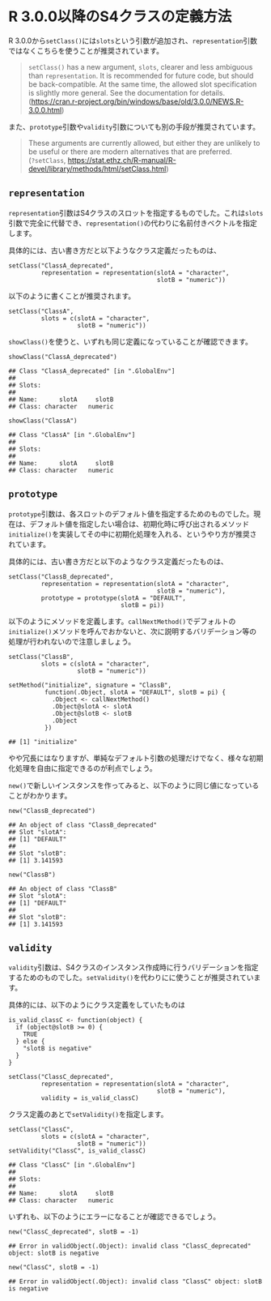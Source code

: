 R 3.0.0以降のS4クラスの定義方法
===============================

R
3.0.0から`setClass()`には`slots`という引数が追加され、`representation`引数ではなくこちらを使うことが推奨されています。

> `setClass()` has a new argument, `slots`, clearer and less ambiguous
> than `representation`. It is recommended for future code, but should
> be back-compatible. At the same time, the allowed slot specification
> is slightly more general. See the documentation for details.  
> (<https://cran.r-project.org/bin/windows/base/old/3.0.0/NEWS.R-3.0.0.html>)

また、`prototype`引数や`validity`引数についても別の手段が推奨されています。

> These arguments are currently allowed, but either they are unlikely to
> be useful or there are modern alternatives that are preferred.  
> (`?setClass`,
> <https://stat.ethz.ch/R-manual/R-devel/library/methods/html/setClass.html>)

`representation`
----------------

`representation`引数はS4クラスのスロットを指定するものでした。これは`slots`引数で完全に代替でき、`representation()`の代わりに名前付きベクトルを指定します。

具体的には、古い書き方だと以下ようなクラス定義だったものは、

    setClass("ClassA_deprecated",
             representation = representation(slotA = "character",
                                             slotB = "numeric"))

以下のように書くことが推奨されます。

    setClass("ClassA",
             slots = c(slotA = "character",
                       slotB = "numeric"))

`showClass()`を使うと、いずれも同じ定義になっていることが確認できます。

    showClass("ClassA_deprecated")

    ## Class "ClassA_deprecated" [in ".GlobalEnv"]
    ## 
    ## Slots:
    ##                           
    ## Name:      slotA     slotB
    ## Class: character   numeric

    showClass("ClassA")

    ## Class "ClassA" [in ".GlobalEnv"]
    ## 
    ## Slots:
    ##                           
    ## Name:      slotA     slotB
    ## Class: character   numeric

`prototype`
-----------

`prototype`引数は、各スロットのデフォルト値を指定するためのものでした。現在は、デフォルト値を指定したい場合は、初期化時に呼び出されるメソッド`initialize()`を実装してその中に初期化処理を入れる、というやり方が推奨されています。

具体的には、古い書き方だと以下のようなクラス定義だったものは、

    setClass("ClassB_deprecated",
             representation = representation(slotA = "character",
                                             slotB = "numeric"),
             prototype = prototype(slotA = "DEFAULT",
                                   slotB = pi))

以下のようにメソッドを定義します。`callNextMethod()`でデフォルトの`initialize()`メソッドを呼んでおかないと、次に説明するバリデーション等の処理が行われないので注意しましょう。

    setClass("ClassB",
             slots = c(slotA = "character",
                       slotB = "numeric"))

    setMethod("initialize", signature = "ClassB",
              function(.Object, slotA = "DEFAULT", slotB = pi) {
                .Object <- callNextMethod()
                .Object@slotA <- slotA
                .Object@slotB <- slotB
                .Object
              })

    ## [1] "initialize"

やや冗長にはなりますが、単純なデフォルト引数の処理だけでなく、様々な初期化処理を自由に指定できるのが利点でしょう。

`new()`で新しいインスタンスを作ってみると、以下のように同じ値になっていることがわかります。

    new("ClassB_deprecated")

    ## An object of class "ClassB_deprecated"
    ## Slot "slotA":
    ## [1] "DEFAULT"
    ## 
    ## Slot "slotB":
    ## [1] 3.141593

    new("ClassB")

    ## An object of class "ClassB"
    ## Slot "slotA":
    ## [1] "DEFAULT"
    ## 
    ## Slot "slotB":
    ## [1] 3.141593

`validity`
----------

`validity`引数は、S4クラスのインスタンス作成時に行うバリデーションを指定するためのものでした。`setValidity()`を代わりにに使うことが推奨されています。

具体的には、以下のようにクラス定義をしていたものは

    is_valid_classC <- function(object) {
      if (object@slotB >= 0) {
        TRUE 
      } else {
        "slotB is negative"
      }
    }

    setClass("ClassC_deprecated",
             representation = representation(slotA = "character",
                                             slotB = "numeric"),
             validity = is_valid_classC)

クラス定義のあとで`setValidity()`を指定します。

    setClass("ClassC",
             slots = c(slotA = "character",
                       slotB = "numeric"))
    setValidity("ClassC", is_valid_classC)

    ## Class "ClassC" [in ".GlobalEnv"]
    ## 
    ## Slots:
    ##                           
    ## Name:      slotA     slotB
    ## Class: character   numeric

いずれも、以下のようにエラーになることが確認できるでしょう。

    new("ClassC_deprecated", slotB = -1)

    ## Error in validObject(.Object): invalid class "ClassC_deprecated" object: slotB is negative

    new("ClassC", slotB = -1)

    ## Error in validObject(.Object): invalid class "ClassC" object: slotB is negative
